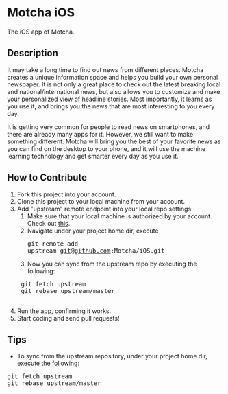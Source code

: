 # Motcha iOS
The iOS app of Motcha.

## Description ##

It may take a long time to find out news from different places. Motcha creates a unique information space and helps you build your own personal newspaper. It is not only a great place to check out the latest breaking local and national/international news, but also allows you to customize and make your personalized view of headline stories. Most importantly, it learns as you use it, and brings you the news that are most interesting to you every day.

It is getting very common for people to read news on smartphones, and there are already many apps for it. However, we still want to make something different. Motcha will bring you the best of your favorite news as you can find on the desktop to your phone, and it will use the machine learning technology and get smarter every day as you use it.

## How to Contribute ##
1. Fork this project into your account.
2. Clone this project to your local machine from your account.
3. Add "upstream" remote endpoint into your local repo settings:
    1. Make sure that your local machine is authorized by your account. Check out [this](https://help.github.com/articles/generating-ssh-keys/).
    2. Navigate under your project home dir, execute <pre>git remote add upstream git@github.com:Motcha/iOS.git</pre>
    3. Now you can sync from the upstream repo by executing the following: 
    <pre>
    git fetch upstream
    git rebase upstream/master
    </pre>
4. Run the app, confirming it works.
5. Start coding and send pull requests!

## Tips ##
- To sync from the upstream repository, under your project home dir, execute the following:
<pre>
git fetch upstream
git rebase upstream/master
</pre>
